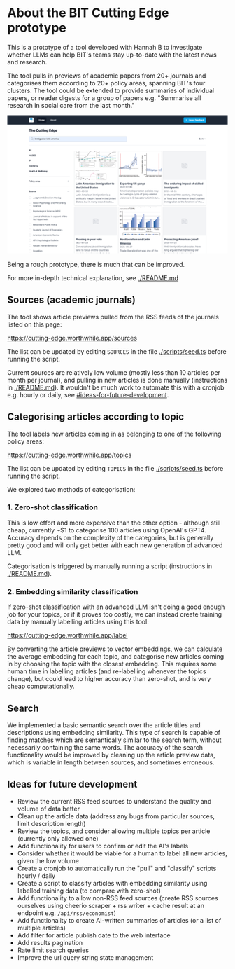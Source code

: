 # About the BIT Cutting Edge prototype

This is a prototype of a tool developed with Hannah B to investigate whether
LLMs can help BIT's teams stay up-to-date with the latest news and research.

The tool pulls in previews of academic papers from 20+ journals and categorises
them according to 20+ policy areas, spanning BIT's four clusters. The tool could
be extended to provide summaries of individual papers, or reader digests for a
group of papers e.g. "Summarise all research in social care from the last
month."

![The Cutting Edge](./app/opengraph-image.png "The Cutting Edge")

Being a rough prototype, there is much that can be improved.

For more in-depth technical explanation, see [./README.md](./README.md)

## Sources (academic journals)

The tool shows article previews pulled from the RSS feeds of the journals listed
on this page:

https://cutting-edge.worthwhile.app/sources

The list can be updated by editing `SOURCES` in the file
[./scripts/seed.ts](./scripts/seed.ts) before running the script.

Current sources are relatively low volume (mostly less than 10 articles per
month per journal), and pulling in new articles is done manually (instructions
in [./README.md](./README.md)). It wouldn't be much work to automate this with a
cronjob e.g. hourly or daily, see
[#ideas-for-future-development](#ideas-for-future-development).

## Categorising articles according to topic

The tool labels new articles coming in as belonging to one of the following
policy areas:

https://cutting-edge.worthwhile.app/topics

The list can be updated by editing `TOPICS` in the file
[./scripts/seed.ts](./scripts/seed.ts) before running the script.

We explored two methods of categorisation:

### 1. Zero-shot classification

This is low effort and more expensive than the other option - although still
cheap, currently ~$1 to categorise 100 articles using OpenAI's GPT4. Accuracy
depends on the complexity of the categories, but is generally pretty good and
will only get better with each new generation of advanced LLM.

Categorisation is triggered by manually running a script (instructions in
[./README.md](./README.md)).

### 2. Embedding similarity classification

If zero-shot classification with an advanced LLM isn't doing a good enough job
for your topics, or if it proves too costly, we can instead create training data
by manually labelling articles using this tool:

https://cutting-edge.worthwhile.app/label

By converting the article previews to vector embeddings, we can calculate the
average embedding for each topic, and categorise new articles coming in by
choosing the topic with the closest embedding. This requires some human time in
labelling articles (and re-labelling whenever the topics change), but could lead
to higher accuracy than zero-shot, and is very cheap computationally.

## Search

We implemented a basic semantic search over the article titles and descriptions
using embedding similarity. This type of search is capable of finding matches
which are semantically similar to the search term, without necessarily
containing the same words. The accuracy of the search functionality would be
improved by cleaning up the article preview data, which is variable in length
between sources, and sometimes erroneous.

## Ideas for future development

- Review the current RSS feed sources to understand the quality and volume of
  data better
- Clean up the article data (address any bugs from particular sources, limit
  description length)
- Review the topics, and consider allowing multiple topics per article
  (currently only allowed one)
- Add functionality for users to confirm or edit the AI's labels
- Consider whether it would be viable for a human to label all new articles,
  given the low volume
- Create a cronjob to automatically run the "pull" and "classify" scripts hourly
  / daily
- Create a script to classify articles with embedding similarity using labelled
  training data (to compare with zero-shot)
- Add functionality to allow non-RSS feed sources (create RSS sources ourselves
  using cheerio scraper + rss writer + cache result at an endpoint e.g.
  `/api/rss/economist`)
- Add functionality to create AI-written summaries of articles (or a list of
  multiple articles)
- Add filter for article publish date to the web interface
- Add results pagination
- Rate limit search queries
- Improve the url query string state management
